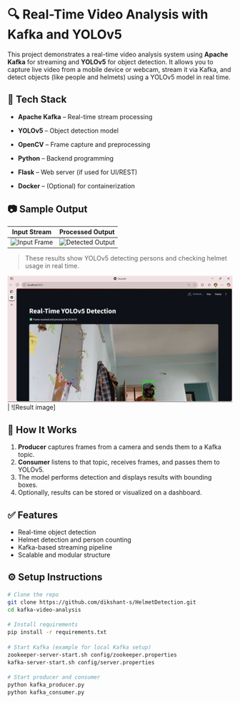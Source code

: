 # 🔍 Real-Time Video Analysis with Kafka and YOLOv5

This project demonstrates a real-time video analysis system using **Apache Kafka** for streaming and **YOLOv5** for object detection. It allows you to capture live video from a mobile device or webcam, stream it via Kafka, and detect objects (like people and helmets) using a YOLOv5 model in real time.

## 🧰 Tech Stack

- **Apache Kafka** – Real-time stream processing

- **YOLOv5** – Object detection model

- **OpenCV** – Frame capture and preprocessing

- **Python** – Backend programming

- **Flask** – Web server (if used for UI/REST)

- **Docker** – (Optional) for containerization

## 📷 Sample Output

| Input Stream | Processed Output |
|--------------|------------------|
| ![Input Frame](images/input_frame.jpg) | ![Detected Output](images/output_frame.jpg) |

> These results show YOLOv5 detecting persons and checking helmet usage in real time.

![Result images1](images/Screenshot%20(127).png) | ![Result image]

## 🚀 How It Works

1. **Producer** captures frames from a camera and sends them to a Kafka topic.
2. **Consumer** listens to that topic, receives frames, and passes them to YOLOv5.
3. The model performs detection and displays results with bounding boxes.
4. Optionally, results can be stored or visualized on a dashboard.

## ✅ Features

- Real-time object detection
- Helmet detection and person counting
- Kafka-based streaming pipeline
- Scalable and modular structure

## ⚙️ Setup Instructions

```bash
# Clone the repo
git clone https://github.com/dikshant-s/HelmetDetection.git
cd kafka-video-analysis

# Install requirements
pip install -r requirements.txt

# Start Kafka (example for local Kafka setup)
zookeeper-server-start.sh config/zookeeper.properties
kafka-server-start.sh config/server.properties

# Start producer and consumer
python kafka_producer.py
python kafka_consumer.py
